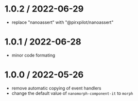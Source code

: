 
1.0.2 / 2022-06-29
==================

 * replace "nanoassert" with "@pirxpilot/nanoassert"

1.0.1 / 2022-06-28
==================

 * minor code formating

1.0.0 / 2022-05-26
==================

 * remove automatic copying of event handlers
 * change the default value of `nanomorph-component-it` to `morph`
